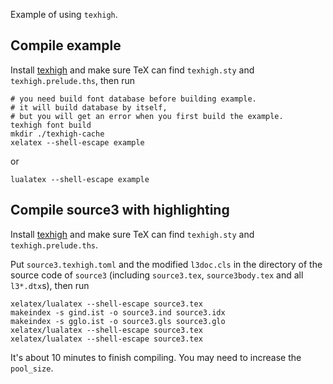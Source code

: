 Example of using `texhigh`.

## Compile example

Install [texhigh](https://github.com/Sophanatprime/texhigh-rs/releases) and make sure TeX can find `texhigh.sty` and `texhigh.prelude.ths`, then run
```
# you need build font database before building example.
# it will build database by itself,
# but you will get an error when you first build the example.
texhigh font build 
mkdir ./texhigh-cache
xelatex --shell-escape example
```
or
```
lualatex --shell-escape example
```

## Compile source3 with highlighting

Install [texhigh](https://github.com/Sophanatprime/texhigh-rs/releases) and make sure TeX can find `texhigh.sty` and `texhigh.prelude.ths`.

Put `source3.texhigh.toml` and the modified `l3doc.cls` in the directory of the source code of `source3` (including `source3.tex`, `source3body.tex` and all `l3*.dtx`s), then run
```
xelatex/lualatex --shell-escape source3.tex
makeindex -s gind.ist -o source3.ind source3.idx
makeindex -s gglo.ist -o source3.gls source3.glo
xelatex/lualatex --shell-escape source3.tex
xelatex/lualatex --shell-escape source3.tex
```
It's about 10 minutes to finish compiling. You may need to increase the `pool_size`.
